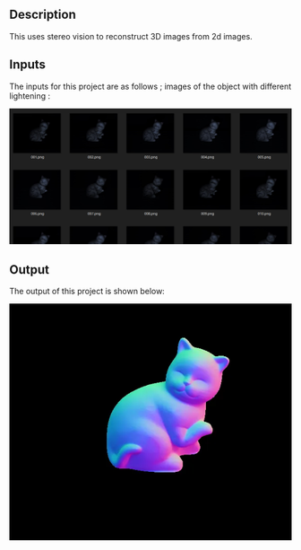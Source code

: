 ## Description

This uses stereo vision to reconstruct 3D images from 2d images.

## Inputs

The inputs for this project are as follows ; images of the object with different lightening :

![Inputs](/readme/inputs.png)

## Output 

The output of this project is shown below:

![Output Image](/readme/output.jpg)
